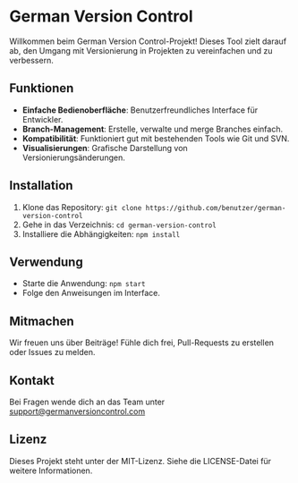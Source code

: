 # German Version Control

Willkommen beim German Version Control-Projekt! Dieses Tool zielt darauf ab, den Umgang mit Versionierung in Projekten zu vereinfachen und zu verbessern.

## Funktionen
- **Einfache Bedienoberfläche**: Benutzerfreundliches Interface für Entwickler.
- **Branch-Management**: Erstelle, verwalte und merge Branches einfach.
- **Kompatibilität**: Funktioniert gut mit bestehenden Tools wie Git und SVN.
- **Visualisierungen**: Grafische Darstellung von Versionierungsänderungen.

## Installation
1. Klone das Repository: `git clone https://github.com/benutzer/german-version-control`
2. Gehe in das Verzeichnis: `cd german-version-control`
3. Installiere die Abhängigkeiten: `npm install`

## Verwendung
- Starte die Anwendung: `npm start`
- Folge den Anweisungen im Interface.

## Mitmachen
Wir freuen uns über Beiträge! Fühle dich frei, Pull-Requests zu erstellen oder Issues zu melden.

## Kontakt
Bei Fragen wende dich an das Team unter support@germanversioncontrol.com

## Lizenz
 Dieses Projekt steht unter der MIT-Lizenz. Siehe die LICENSE-Datei für weitere Informationen.